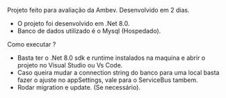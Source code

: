 Projeto feito para avaliação da Ambev. Desenvolvido em 2 dias. 

- O projeto foi desenvolvido em .Net 8.0.
- Banco de dados utilizado é o Mysql (Hospedado).

Como executar ? 
  - Basta ter o .Net 8.0 sdk e runtime instalados na maquina e abrir o projeto no Visual Studio ou Vs Code.
  - Caso queira mudar a connection string do banco para uma local basta fazer o ajuste no appSettings, vale para o ServiceBus tambem.
  - Rodar migration e update. (Se necessário).
